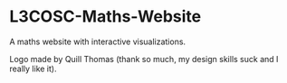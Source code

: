# L3COSC-Maths-Website

A maths website with interactive visualizations.

Logo made by Quill Thomas (thank so much, my design skills suck and I really like it).

